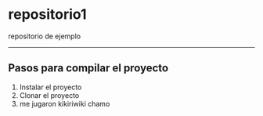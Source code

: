 # repositorio1
repositorio de ejemplo

<hr>

<h2>Pasos para compilar el proyecto</h2>
<ol>
  <li>Instalar el proyecto</li>
  <li>Clonar el proyecto</li>
  <li>me jugaron kikiriwiki chamo</li>
</ol>
